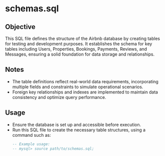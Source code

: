 # schemas.sql

## Objective
This SQL file defines the structure of the Airbnb database by creating tables for testing and development purposes. It establishes the schema for key tables including Users, Properties, Bookings, Payments, Reviews, and Messages, ensuring a solid foundation for data storage and relationships.

## Notes
- The table definitions reflect real-world data requirements, incorporating multiple fields and constraints to simulate operational scenarios.
- Foreign key relationships and indexes are implemented to maintain data consistency and optimize query performance.

## Usage
- Ensure the database is set up and accessible before execution.
- Run this SQL file to create the necessary table structures, using a command such as:
  ```sql
  -- Example usage:
  -- mysql> source path/to/schemas.sql;